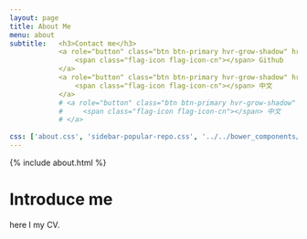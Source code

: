 ```yaml
---
layout: page
title: About Me
menu: about
subtitle:   <h3>Contact me</h3>
            <a role="button" class="btn btn-primary hvr-grow-shadow" href="https://github.com/Eacaen" target="_blanks">
                <span class="flag-icon flag-icon-cn"></span> Github
            </a>
            <a role="button" class="btn btn-primary hvr-grow-shadow" href=" " target="_blanks">
                <span class="flag-icon flag-icon-cn"></span> 中文
            </a>
            # <a role="button" class="btn btn-primary hvr-grow-shadow" href="/assets/files/CV_Chuan_Dong_CH.pdf" target="_blanks">
            #     <span class="flag-icon flag-icon-cn"></span> 中文
            # </a>
                     
css: ['about.css', 'sidebar-popular-repo.css', '../../bower_components/flag-icon-css/css/flag-icon.min.css']
---
```

{% include about.html %}

# Introduce me
here I my CV.

 



